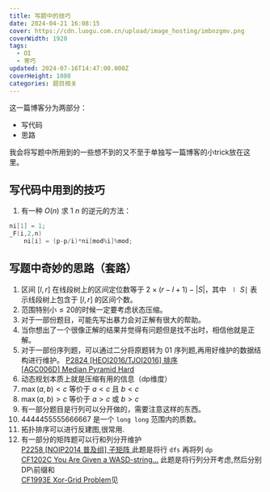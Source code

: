 ```yaml
---
title: 写题中的技巧
date: 2024-04-21 16:08:15
cover: https://cdn.luogu.com.cn/upload/image_hosting/imbnzgmv.png
coverWidth: 1920
tags:
  - OI
  - 寄巧
updated: 2024-07-16T14:47:00.000Z
coverHeight: 1080
categories: 题目相关
---
```


这一篇博客分为两部分：
+ 写代码
+ 思路

我会将写题中所用到的一些想不到的又不至于单独写一篇博客的小trick放在这里。

## 写代码中用到的技巧

1. 有一种 $O(n)$ 求 $1~n$ 的逆元的方法：
```cpp
ni[1] = 1;
_F(i,2,n)
	ni[i] = (p-p/i)*ni[mod%i]%mod;
```


## 写题中奇妙的思路（套路）

1. 区间 $[l,r]$ 在线段树上的区间定位数等于 $2×(r−l+1)−|S|$，其中 $∣S∣$ 表示线段树上包含于 $[l,r]$ 的区间个数。
1. 范围特别小$\leq 20$的时候一定要考虑状态压缩。
1. 对于一部份题目，可能先写出暴力会对正解有很大的帮助。
1. 当你想出了一个很像正解的结果并觉得有问题但是找不出时，相信他就是正解。
1. 对于一部份序列题，可以通过二分将原题转为 $01$ 序列题,再用好维护的数据结构进行维护。 
[P2824 [HEOI2016/TJOI2016] 排序](https://www.luogu.com.cn/problem/P2824)   
[[AGC006D] Median Pyramid Hard ](https://www.luogu.com.cn/problem/AT_agc006_d)
1. 动态规划本质上就是压缩有用的信息（dp维度）
1. $\max(a,b)<c$ 等价于 $a<c$ 且 $b<c$
1. $\max(a,b)>c$ 等价于 $a>c$ 或 $b>c$
1. 有一部分题目是行列可以分开做的，需要注意这样的东西。
1. $4444455555666667$ 是一个 `long long` 范围内的质数。
1. 拓扑排序可以进行反建图,很常用.
1. 有一部分的矩阵题可以行和列分开维护\
[P2258 [NOIP2014 普及组] 子矩阵 ](https://www.luogu.com.cn/problem/P2258)此题是将行 `dfs` 再将列 `dp`\
[CF1202C You Are Given a WASD-string...](https://www.luogu.com.cn/problem/CF1202C) 此题是将行列分开考虑,然后分别DP\前缀和\
[CF1993E Xor-Grid Problem](https://www.luogu.com.cn/problem/CF1993E)见\
[]()

